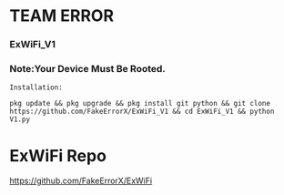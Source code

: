 # TEAM ERROR
### ExWiFi_V1
### Note:Your Device Must Be Rooted.
  
    Installation:

```
pkg update && pkg upgrade && pkg install git python && git clone https://github.com/FakeErrorX/ExWiFi_V1 && cd ExWiFi_V1 && python V1.py
```
# ExWiFi Repo

https://github.com/FakeErrorX/ExWiFi
